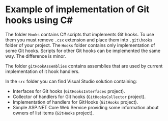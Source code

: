 # Example of implementation of Git hooks using C#

The folder `Hooks` contains C# scripts that implements Git hooks. To use them you must remove `.csx` extension and place them into `.git\hooks` folder of your project. The `Hooks` folder contains only implementation of some Git hooks. Scripts for other Git hooks can be implemented the same way. The difference is minor.

The folder `gitHookAssemblies` contains assemblies that are used by current implementation of it hook handlers.

In the `src` folder you can find Visual Studio solution containing:

* Interfaces for Git hooks (`GitHooksInterfaces` project).
* Collector of handlers for Git hooks (`GitHooksCollector` project).
* Implementation of handlers for GitHooks (`GitHooks` project).
* Simple ASP.NET Core Web Service providing some information about owners of list items (`GitHooks` project).

